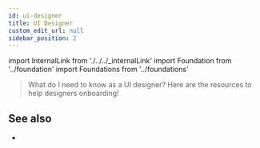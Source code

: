 ```yaml
---
id: ui-designer
title: UI Designer
custom_edit_url: null
sidebar_position: 2
---
```

import InternalLink from './../../_internalLink'
import Foundation from '../foundation'
import Foundations from '../foundations'

>What do I need to know as a UI designer? Here are the resources to help designers onboarding!


<Foundations>
    <Foundation name="colours" />
    <Foundation name="typography" />
    <Foundation name="icons" />
    <Foundation name="responsive" />
    <Foundation name="design tokens" />
    <Foundation name="accessibility" />
    <Foundation name="library" />
    <Foundation name="figma" />
    <Foundation name="writing guideline" />
</Foundations>

## See also

- <InternalLink url="https://aemocdr.atlassian.net/wiki/spaces/DDC/pages/1605632412/UX+terms+Glossary" label ="UX Glossary" />